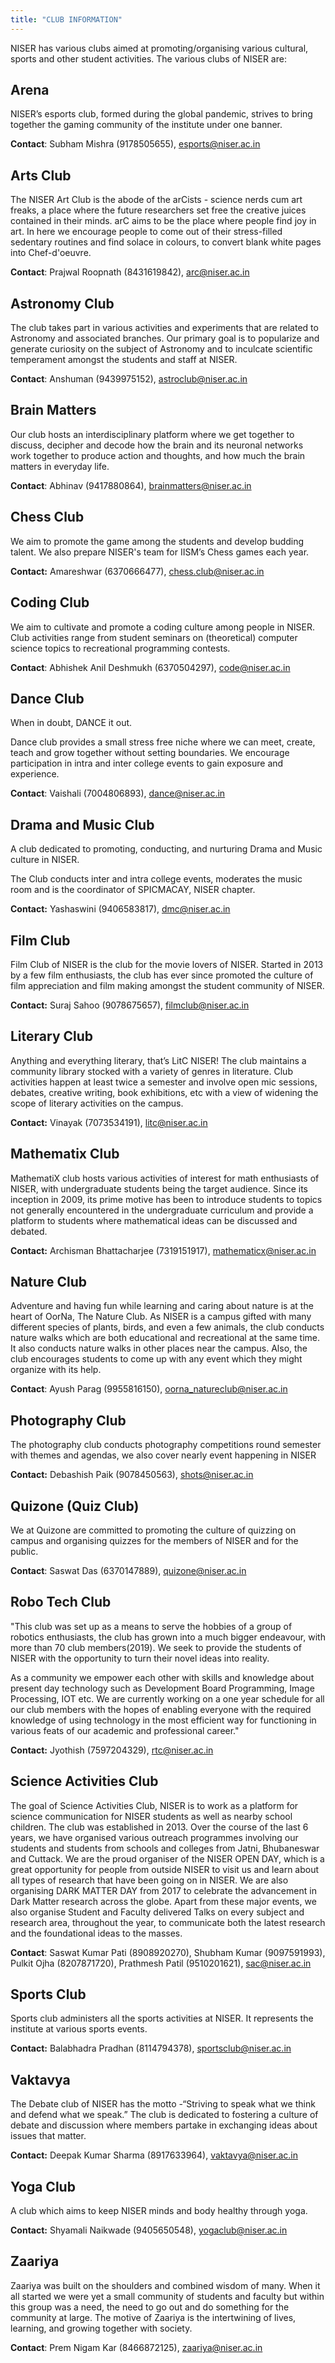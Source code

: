 ```yaml
---
title: "CLUB INFORMATION"
---
```

NISER has various clubs aimed at promoting/organising various cultural, sports and other student activities. The various clubs of NISER are:


## Arena

NISER’s esports club, formed during the global pandemic, strives to bring together the gaming community of the institute under one banner.

**Contact**: Subham Mishra (9178505655), [esports@niser.ac.in](mailto:esports@niser.ac.in)


## Arts Club

The NISER Art Club is the abode of the arCists - science nerds cum art freaks, a place where the future researchers set free the creative juices contained in their minds. arC aims to be the place where people find joy in art. In here we encourage people to come out of their stress-filled sedentary routines and find solace in colours, to convert blank white pages into Chef-d'oeuvre.

**Contact**: Prajwal Roopnath (8431619842), [arc@niser.ac.in](mailto:arc@niser.ac.in)


## Astronomy Club

The club takes part in various activities and experiments that are related to Astronomy and associated branches. Our primary goal is to popularize and generate curiosity on the subject of Astronomy and to inculcate scientific temperament amongst the students and staff at NISER.

**Contact**: Anshuman (9439975152), [astroclub@niser.ac.in](mailto:astroclub@niser.ac.in)


## Brain Matters

Our club hosts an interdisciplinary platform where we get together to discuss, decipher and decode how the brain and its neuronal networks work together to produce action and thoughts, and how much the brain matters in everyday life.

**Contact**: Abhinav (9417880864), [brainmatters@niser.ac.in](mailto:brainmatters@niser.ac.in)


## Chess Club

We aim to promote the game among the students and develop budding talent. We also prepare NISER's team for IISM’s Chess games each year.

**Contact:** Amareshwar (6370666477), [chess.club@niser.ac.in](mailto:chess.club@niser.ac.in)


## Coding Club

We aim to cultivate and promote a coding culture among people in NISER. Club activities range from student seminars on (theoretical) computer science topics to recreational programming contests.

**Contact**: Abhishek Anil Deshmukh (6370504297), [code@niser.ac.in](mailto:code@niser.ac.in)


## Dance Club

When in doubt, DANCE it out.

Dance club provides a small stress free niche where we can meet, create, teach and grow together without setting boundaries. We encourage participation in intra and inter college events to gain exposure and experience.

**Contact**: Vaishali (7004806893), [dance@niser.ac.in](mailto:dance@niser.ac.in)


## Drama and Music Club

A club dedicated to promoting, conducting, and nurturing Drama and Music culture in NISER.

The Club conducts inter and intra college events, moderates the music room and is the coordinator of SPICMACAY, NISER chapter.

**Contact:** Yashaswini (9406583817), [dmc@niser.ac.in](mailto:dmc@niser.ac.in)


## Film Club

Film Club of NISER is the club for the movie lovers of NISER. Started in 2013 by a few film enthusiasts, the club has ever since promoted the culture of film appreciation and film making amongst the student community of NISER.

**Contact:** Suraj Sahoo (9078675657), [filmclub@niser.ac.in](mailto:filmclub@niser.ac.in)


## Literary Club

Anything and everything literary, that’s LitC NISER! The club maintains a community library stocked with a variety of genres in literature. Club activities happen at least twice a semester and involve open mic sessions, debates, creative writing, book exhibitions, etc with a view of widening the scope of literary activities on the campus.

**Contact:** Vinayak (7073534191), [litc@niser.ac.in](mailto:litc@niser.ac.in)


## Mathematix Club

MathematiX club hosts various activities of interest for math enthusiasts of NISER, with undergraduate students being the target audience. Since its inception in 2009, its prime motive has been to introduce students to topics not generally encountered in the undergraduate curriculum and provide a platform to students where mathematical ideas can be discussed and debated.

**Contact:**  Archisman Bhattacharjee (7319151917), [mathematicx@niser.ac.in](mailto:mathematicx@niser.ac.in)


## Nature Club

Adventure and having fun while learning and caring about nature is at the heart of OorNa, The Nature Club. As NISER is a campus gifted with many different species of plants, birds, and even a few animals, the club conducts nature walks which are both educational and recreational at the same time. It also conducts nature walks in other places near the campus. Also, the club encourages students to come up with any event which they might organize with its help.

**Contact**: Ayush Parag (9955816150), [oorna_natureclub@niser.ac.in](mailto:oorna_natureclub@niser.ac.in)


## Photography Club

The photography club conducts photography competitions round semester with themes and agendas, we also cover nearly event happening in NISER

**Contact:** Debashish Paik (9078450563), [shots@niser.ac.in](mailto:shots@niser.ac.in)


## Quizone (Quiz Club)

We at Quizone are committed to promoting the culture of quizzing on campus and organising quizzes for the members of NISER and for the public.

**Contact**: Saswat Das (6370147889), quizone@niser.ac.in


## Robo Tech Club

"This club was set up as a means to serve the hobbies of a group of robotics enthusiasts, the club has grown into a much bigger endeavour, with more than 70 club members(2019). We seek to provide the students of NISER with the opportunity to turn their novel ideas into reality.

As a community we empower each other with skills and knowledge about present day technology such as Development Board Programming, Image Processing, IOT  etc. We are currently working on a one year schedule for all our club members with the hopes of enabling everyone with the required knowledge of using technology in the most efficient way for functioning in various feats of our  academic and professional career."

**Contact:** Jyothish (7597204329), [rtc@niser.ac.in](mailto:rtc@niser.ac.in)


## Science Activities Club

The goal of Science Activities Club, NISER is to work as a platform for science communication for NISER students as well as nearby school children. The club was established in 2013. Over the course of the last 6 years, we have organised various outreach programmes involving our students and students from schools and colleges from Jatni, Bhubaneswar and Cuttack. We are the proud organiser of the NISER OPEN DAY, which is a great opportunity for people from outside NISER to visit us and learn about all types of research that have been going on in NISER. We are also organising DARK MATTER DAY from 2017 to celebrate the advancement in Dark Matter research across the globe. Apart from these major events, we also organise Student and Faculty delivered Talks on every subject and research area, throughout the year, to communicate both the latest research and the foundational ideas to the masses.

**Contact**: Saswat Kumar Pati (8908920270), Shubham Kumar (9097591993), Pulkit Ojha (8207871720), Prathmesh Patil (9510201621), sac@niser.ac.in


## Sports Club

Sports club administers all the sports activities at NISER. It represents the institute at various sports events.

**Contact:** Balabhadra Pradhan (8114794378), [sportsclub@niser.ac.in](mailto:sportsclub@niser.ac.in)


## Vaktavya

The Debate club of NISER has the motto -“Striving to speak what we think and defend what we speak.” The club is dedicated to fostering a culture of debate and discussion where members partake in exchanging ideas about issues that matter.

**Contact:** Deepak Kumar Sharma (8917633964), [vaktavya@niser.ac.in](mailto:vaktavya@niser.ac.in)


## Yoga Club

A club which aims to keep NISER minds and body healthy through yoga.

**Contact:** Shyamali Naikwade (9405650548), [yogaclub@niser.ac.in](mailto:yogaclub@niser.ac.in)


## Zaariya

Zaariya was built on the shoulders and combined wisdom of many. When it all started we were yet a small community of students and faculty but within this group was a need, the need to go out and do something for the community at large. The motive of Zaariya is the intertwining of lives, learning, and growing together with society.

**Contact**: Prem Nigam Kar (8466872125), [zaariya@niser.ac.in](mailto:zaariya@niser.ac.in)